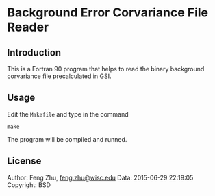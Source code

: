 # Background Error Corvariance File Reader

## Introduction

This is a Fortran 90 program that helps to read the binary background
corvariance file precalculated in GSI.

## Usage
Edit the `Makefile` and type in the command
```
make
```
The program will be compiled and runned.

## License
Author: Feng Zhu, feng.zhu@wisc.edu
Data: 2015-06-29 22:19:05
Copyright: BSD
